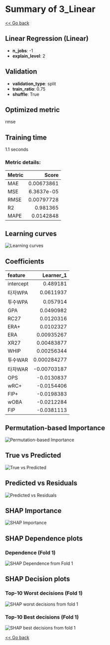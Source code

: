 # Summary of 3_Linear

[<< Go back](../README.md)


## Linear Regression (Linear)
- **n_jobs**: -1
- **explain_level**: 2

## Validation
 - **validation_type**: split
 - **train_ratio**: 0.75
 - **shuffle**: True

## Optimized metric
rmse

## Training time

1.1 seconds

### Metric details:
| Metric   |      Score |
|:---------|-----------:|
| MAE      | 0.00673861 |
| MSE      | 6.3637e-05 |
| RMSE     | 0.00797728 |
| R2       | 0.981365   |
| MAPE     | 0.0142848  |



## Learning curves
![Learning curves](learning_curves.png)

## Coefficients
| feature   |    Learner_1 |
|:----------|-------------:|
| intercept |  0.489181    |
| 타자WPA   |  0.0611937   |
| 투수WPA   |  0.057914    |
| GPA       |  0.0490982   |
| RC27      |  0.0120316   |
| ERA+      |  0.0102327   |
| ERA       |  0.00935267  |
| XR27      |  0.00483877  |
| WHIP      |  0.00256344  |
| 투수WAR   |  0.000284277 |
| 타자WAR   | -0.00703187  |
| OPS       | -0.0130837   |
| wRC+      | -0.0154406   |
| FIP+      | -0.0198383   |
| wOBA      | -0.0212284   |
| FIP       | -0.0381113   |


## Permutation-based Importance
![Permutation-based Importance](permutation_importance.png)
## True vs Predicted

![True vs Predicted](true_vs_predicted.png)


## Predicted vs Residuals

![Predicted vs Residuals](predicted_vs_residuals.png)



## SHAP Importance
![SHAP Importance](shap_importance.png)

## SHAP Dependence plots

### Dependence (Fold 1)
![SHAP Dependence from Fold 1](learner_fold_0_shap_dependence.png)

## SHAP Decision plots

### Top-10 Worst decisions (Fold 1)
![SHAP worst decisions from fold 1](learner_fold_0_shap_worst_decisions.png)
### Top-10 Best decisions (Fold 1)
![SHAP best decisions from fold 1](learner_fold_0_shap_best_decisions.png)

[<< Go back](../README.md)
